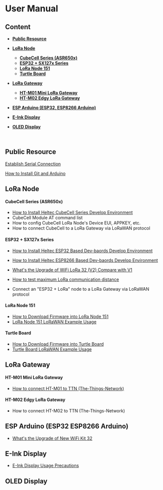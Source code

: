 # User Manual

## Content

- **[Public Resource]()**
- **[LoRa Node](#lora-node)**
  - **[CubeCell Series (ASR650x)](#cubecell-series-(asr650x))**
  - **[ESP32 + SX127x Series](#esp32-+-sx127x-series)**
  - **[LoRa Node 151](#lora-node-151)**
  - **[Turtle Board](#Tturtle-board)**

- **[LoRa Gateway](#lora-gateway)**
  - **[HT-M01 Mini LoRa Gateway](#ht-m01-mini-lora-gateway)**
  - **[HT-M02 Edgy LoRa Gateway](#ht-m02-edgy-lora-gateway)**
- **[ESP Arduino (ESP32, ESP8266 Arduino)](#esp-arduino-esp32-esp8266-arduino)**
- **[E-Ink Display](#e-ink-display)**
- **[OLED Display](#oled-display)**

&nbsp;

## Public Resource

[Establish Serial Connection](en/user_manual/establish_serial_connection)

[How to Install Git and Arduino](en/user_manual/how_to_install_git_and_arduino)

## LoRa Node

#### CubeCell Series (ASR650x)

- [How to Install Heltec CubeCell Series Develop Environment](en/user_manual/how_to_install_ASR650x_Arduino)
- CubeCell Module AT command list
- How to config CubeCell LoRa Node's Device EUI, APPKEY, etc.
- How to connect CubeCell to a LoRa Gateway via LoRaWAN protocol

#### ESP32 + SX127x Series

- [How to Install Heltec ESP32 Based Dev-baords Develop Environment](en/user_manual/how_to_install_esp32_Arduino)

- [How to Install Heltec ESP8266 Based Dev-baords Develop Environment](en/user_manual/how_to_install_esp8266_Arduino)
- [What's the Upgrade of WiFi LoRa 32 (V2) Compare with V1](en/user_manual/the_upgrade_of_wifi_lora_32_v2_compare_with_v1) 
- [How to test maximum LoRa communication distance](en/user_manual/lora_maximum_communication_distance_test)
- Connect an "ESP32 + LoRa" node to a LoRa Gateway via LoRaWAN protocol

#### LoRa Node 151

- [How to Download Firmware into LoRa Node 151](en/user_manual/how_to_download_firmware_into_lora_node_151)
- [LoRa Node 151 LoRaWAN Example Usage](en/user_manual/lora_node_151_lorawan_example_usage)

#### Turtle Board

- [How to Download Firmware into Turtle Board](en/user_manual/how_to_download_firmware_into_Turtle_Board)
- [Turtle Board LoRaWAN Example Usage](en/user_manual/Turtle_Board_lorawan_example_usage)

## LoRa Gateway

#### HT-M01 Mini LoRa Gateway

- [How to connect HT-M01 to TTN (The-Things-Network)](en/user_manual/how_to_connect_ht-m01_to_ttn-the-things-network)

#### HT-M02 Edgy LoRa Gateway

- How to connect HT-M02 to TTN (The-Things-Network)

## ESP Arduino (ESP32 ESP8266 Arduino)

- [What's the Upgrade of New WiFi Kit 32](en/user_manual/the_upgrade_of_new_wifi_kit_32)

## E-Ink Display

- [E-Ink Display Usage Precautions](en/user_manual/eink_display_usage_precautions)

## OLED Display

